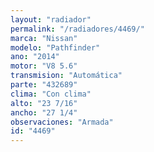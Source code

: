 ```yaml
---
layout: "radiador"
permalink: "/radiadores/4469/"
marca: "Nissan"
modelo: "Pathfinder"
ano: "2014"
motor: "V8 5.6"
transmision: "Automática"
parte: "432689"
clima: "Con clima"
alto: "23 7/16"
ancho: "27 1/4"
observaciones: "Armada"
id: "4469"
---
```


